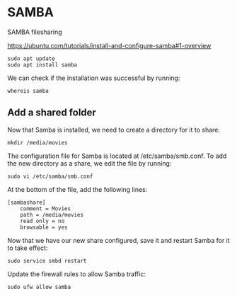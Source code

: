 # SAMBA

SAMBA filesharing

https://ubuntu.com/tutorials/install-and-configure-samba#1-overview

    sudo apt update
    sudo apt install samba

We can check if the installation was successful by running:

    whereis samba

## Add a shared folder

Now that Samba is installed, we need to create a directory for it to share:

    mkdir /media/movies

The configuration file for Samba is located at /etc/samba/smb.conf. To add the new directory as a share, we edit the file by running:

    sudo vi /etc/samba/smb.conf

At the bottom of the file, add the following lines:

    [sambashare]
        comment = Movies
        path = /media/movies
        read only = no
        browsable = yes

Now that we have our new share configured, save it and restart Samba for it to take effect:

    sudo service smbd restart

Update the firewall rules to allow Samba traffic:

    sudo ufw allow samba
